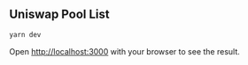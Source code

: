 
## Uniswap Pool List

```bash
yarn dev
```

Open [http://localhost:3000](http://localhost:3000) with your browser to see the result.